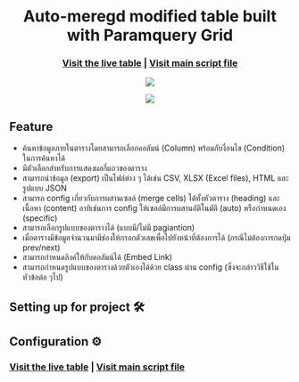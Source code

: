 <h1 align="center">Auto-meregd modified table built with Paramquery Grid</h1>
<div align="center"></div>
<h3 align="center"><a href="https://xstylizt.github.io/automerged-modified-table/" target="_blank">Visit the live table</a> | <a href="https://github.com/xstylizt/automerged-modified-table/blob/main/js/script.js" target="_blank">Visit main script file</a> </div></h3>
<p align="center" >
  <img src="https://github.com/xstylizt/automerged-modified-table/assets/137098392/772c9d68-fb1c-48ea-9f55-e3c9b43810d0"/>
</p>
<p align="center" >
  <img src="https://github.com/xstylizt/automerged-modified-table/assets/137098392/ef3b1c18-1368-46a9-bf54-c24f32c9eb82"/>
</p>

## Feature
- ค้นหาข้อมูลภายในตารางโดยสามารถเลือกคอลัมน์ (Column) พร้อมกับงื่อนไข (Condition) ในการค้นหาได้
- มีตัวเลือกสำหรับการแสดงผลกี่แถวของตาราง
- สามารถนำข้อมูล (export) เป็นไฟล์ต่าง ๆ ได้เช่น CSV, XLSX (Excel files), HTML และรูปแบบ JSON
- สามารถ config เกี่ยวกับการผสานเซลล์ (merge cells) ได้ทั้งหัวตาราง (heading) และเนื้อหา (content) อาทิเช่นการ config ให้เซลล์มีการผสานอัติโนมัติ (auto) หรือกำหนดเอง (specific)
- สามารถเลือกรูปแบบของตารางได้ (แบบมี/ไม่มี pagiantion)
- เมื่อตารางมีข้อมูลจำนวนมามีช่องให้กรอกตัวเลขเพื่อไปยังหน้าที่ต้องการได้ (กรณีไม่ต้องการกดปุ่ม prev/next)
- สามารถกำหนดลิงค์ให้กับคอลัมน์ได้ (Embed Link)
- สามารถกำหนดรูปแบบของตารางด้วยตัวเองได้ด้วย class ผ่าน config (ซึ่งจะกล่าววิธีใช้ในหัวข้อต่อ ๆไป)

## Setting up for project 🛠


 
## Configuration ⚙️



<h3 align="left"><a href="https://xstylizt.github.io/automerged-modified-table/" target="_blank">Visit the live table</a> | <a href="https://github.com/xstylizt/automerged-modified-table/blob/main/js/script.js" target="_blank">Visit main script file</a> </div></h3>

